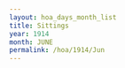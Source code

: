 ```yaml
---
layout: hoa_days_month_list
title: Sittings
year: 1914
month: JUNE
permalink: /hoa/1914/Jun
---
```

